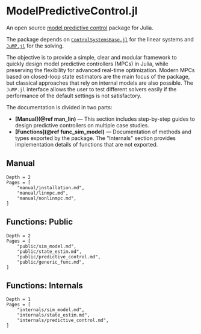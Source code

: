 # ModelPredictiveControl.jl

An open source [model predictive control](https://en.wikipedia.org/wiki/Model_predictive_control)
package for Julia.

The package depends on [`ControlSystemsBase.jl`](https://github.com/JuliaControl/ControlSystems.jl)
for the linear systems and [`JuMP.jl`](https://github.com/jump-dev/JuMP.jl) for the solving.

The objective is to provide a simple, clear and modular framework to quickly design model
predictive controllers (MPCs) in Julia, while preserving the flexibility for advanced
real-time optimization. Modern MPCs based on closed-loop state estimators are the main focus
of the package, but classical approaches that rely on internal models are also possible. The
`JuMP.jl` interface allows the user to test different solvers easily if the performance of
the default settings is not satisfactory.

The documentation is divided in two parts:

- **[Manual](@ref man_lin)** — This section includes step-by-step guides to design
  predictive controllers on multiple case studies.
- **[Functions](@ref func_sim_model)** — Documentation of methods and types exported by the
  package. The "Internals" section provides implementation details of functions that are
  not exported.

## Manual

```@contents
Depth = 2
Pages = [
    "manual/installation.md",
    "manual/linmpc.md",
    "manual/nonlinmpc.md",
]
```

## Functions: Public

```@contents
Depth = 2
Pages = [
    "public/sim_model.md",
    "public/state_estim.md",
    "public/predictive_control.md",
    "public/generic_func.md",
]
```

## Functions: Internals

```@contents
Depth = 1
Pages = [
    "internals/sim_model.md",
    "internals/state_estim.md",
    "internals/predictive_control.md",
]
```
